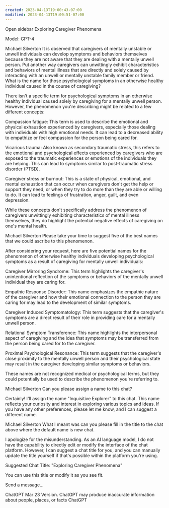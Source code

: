 ```yaml
---
created: 2023-04-13T19:00:43-07:00
modified: 2023-04-13T19:00:51-07:00
---
```


Open sidebar
Exploring Caregiver Phenomena

Model: GPT-4

Michael Silverton
It is observed that caregivers of mentally unstable or unwell individuals can develop symptoms and behaviors themselves because they are not aware that they are dealing with a mentally unwell person. Put another way caregivers can unwittingly exhibit characteristics and behaviors of mental illness that are directly and solely caused by interacting with an unwell or mentally unstable family member or friend. What is the name for those psychological symptoms in an otherwise healthy individual caused in the course of caregiving?

There isn't a specific term for psychological symptoms in an otherwise healthy individual caused solely by caregiving for a mentally unwell person. However, the phenomenon you're describing might be related to a few different concepts:

Compassion fatigue: This term is used to describe the emotional and physical exhaustion experienced by caregivers, especially those dealing with individuals with high emotional needs. It can lead to a decreased ability to empathize or feel compassion for the person being cared for.

Vicarious trauma: Also known as secondary traumatic stress, this refers to the emotional and psychological effects experienced by caregivers who are exposed to the traumatic experiences or emotions of the individuals they are helping. This can lead to symptoms similar to post-traumatic stress disorder (PTSD).

Caregiver stress or burnout: This is a state of physical, emotional, and mental exhaustion that can occur when caregivers don't get the help or support they need, or when they try to do more than they are able or willing to do. It can lead to feelings of frustration, anger, guilt, and even depression.

While these concepts don't specifically address the phenomenon of caregivers unwittingly exhibiting characteristics of mental illness themselves, they do highlight the potential negative effects of caregiving on one's mental health.




Michael Silverton
Please take your time to suggest five of the best names that we could ascribe to this phenomenon.

After considering your request, here are five potential names for the phenomenon of otherwise healthy individuals developing psychological symptoms as a result of caregiving for mentally unwell individuals:

Caregiver Mirroring Syndrome: This term highlights the caregiver's unintentional reflection of the symptoms or behaviors of the mentally unwell individual they are caring for.

Empathic Response Disorder: This name emphasizes the empathic nature of the caregiver and how their emotional connection to the person they are caring for may lead to the development of similar symptoms.

Caregiver Induced Symptomatology: This term suggests that the caregiver's symptoms are a direct result of their role in providing care for a mentally unwell person.

Relational Symptom Transference: This name highlights the interpersonal aspect of caregiving and the idea that symptoms may be transferred from the person being cared for to the caregiver.

Proximal Psychological Resonance: This term suggests that the caregiver's close proximity to the mentally unwell person and their psychological state may result in the caregiver developing similar symptoms or behaviors.

These names are not recognized medical or psychological terms, but they could potentially be used to describe the phenomenon you're referring to.




Michael Silverton
Can you please assign a name to this chat?

Certainly! I'll assign the name "Inquisitive Explorer" to this chat. This name reflects your curiosity and interest in exploring various topics and ideas. If you have any other preferences, please let me know, and I can suggest a different name.




Michael Silverton
What I meant was can you please fill in the title to the chat above where the default name is new chat.

I apologize for the misunderstanding. As an AI language model, I do not have the capability to directly edit or modify the interface of the chat platform. However, I can suggest a chat title for you, and you can manually update the title yourself if that's possible within the platform you're using.

Suggested Chat Title: "Exploring Caregiver Phenomena"

You can use this title or modify it as you see fit.



Send a message...


ChatGPT Mar 23 Version. ChatGPT may produce inaccurate information about people, places, or facts
ChatGPT
